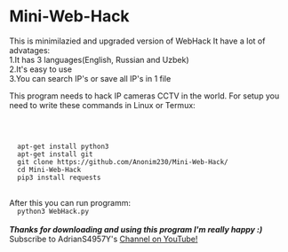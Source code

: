 <h1>Mini-Web-Hack</h1>
<p>This is minimilazied and upgraded version of WebHack
It have a lot of advatages:<br/>
1.It has 3 languages(English, Russian and Uzbek)<br/>
2.It's easy to use<br/>
3.You can search IP's or save all IP's in 1 file<br/></p>
<p>This program needs to hack IP cameras CCTV in the world. For setup you need to write these commands in Linux or Termux:</p>
<br/>
<pre>
<code>
  apt-get install python3
  apt-get install git
  git clone https://github.com/Anonim230/Mini-Web-Hack/
  cd Mini-Web-Hack
  pip3 install requests
</code>
</pre>
After this you can run programm:
<code>
  python3 WebHack.py
</code>
<br/>
<b><i>Thanks for downloading and using this program I'm really happy :)</b></i>
<br/>
 Subscribe to AdrianS4957Y's <a href="https://www.youtube.com/channel/UCpMt8OZXZa3e3ds3HxZvUNw">Channel on YouTube!</a>
